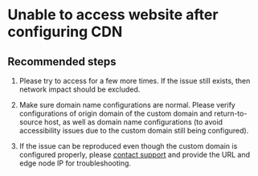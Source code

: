 <properties
    pageTitle="Unable to access website after configuring CDN"
    description="Unable to access website after configuring CDN"
    service="microsoft.cdn"
    resource="profiles"
    authors="huaiyizhu"
    displayOrder="3"
    selfHelpType="resource"
    supportTopicIds=""
    resourceTags=""
    productPesIds=""
    cloudEnvironments="Mooncake"
/>

# Unable to access website after configuring CDN

## **Recommended steps**
1. Please try to access for a few more times. If the issue still exists, then network impact should be excluded.

2. Make sure domain name configurations are normal. Please verify configurations of origin domain of the custom domain and return-to-source host, as well as domain name configurations (to avoid accessibility issues due to the custom domain still being configured).

3. If the issue can be reproduced even though the custom domain is configured properly, please [contact support](https://www.azure.cn/support/contact/) and provide the URL and edge node IP for troubleshooting.